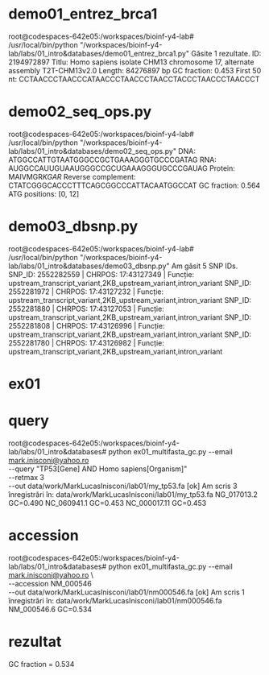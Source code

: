 # demo01_entrez_brca1

root@codespaces-642e05:/workspaces/bioinf-y4-lab# /usr/local/bin/python "/workspaces/bioinf-y4-lab/labs/01_intro&databases/demo01_entrez_brca1.py"
Găsite 1 rezultate.
ID: 2194972897
Titlu: Homo sapiens isolate CHM13 chromosome 17, alternate assembly T2T-CHM13v2.0
Length: 84276897 bp
GC fraction: 0.453
First 50 nt: CCTAACCCTAACCCATAACCCTAACCCTAACCTACCCTAACCCTAACCCT



# demo02_seq_ops.py

root@codespaces-642e05:/workspaces/bioinf-y4-lab# /usr/local/bin/python "/workspaces/bioinf-y4-lab/labs/01_intro&databases/demo02_seq_ops.py"
DNA: ATGGCCATTGTAATGGGCCGCTGAAAGGGTGCCCGATAG
RNA: AUGGCCAUUGUAAUGGGCCGCUGAAAGGGUGCCCGAUAG
Protein: MAIVMGR*KGAR*
Reverse complement: CTATCGGGCACCCTTTCAGCGGCCCATTACAATGGCCAT
GC fraction: 0.564
ATG positions: [0, 12]



# demo03_dbsnp.py

root@codespaces-642e05:/workspaces/bioinf-y4-lab# /usr/local/bin/python "/workspaces/bioinf-y4-lab/labs/01_intro&databases/demo03_dbsnp.py"
Am găsit 5 SNP IDs.
SNP_ID: 2552282559 | CHRPOS: 17:43127349 | Funcție: upstream_transcript_variant,2KB_upstream_variant,intron_variant
SNP_ID: 2552281972 | CHRPOS: 17:43127232 | Funcție: upstream_transcript_variant,2KB_upstream_variant,intron_variant
SNP_ID: 2552281880 | CHRPOS: 17:43127053 | Funcție: upstream_transcript_variant,2KB_upstream_variant,intron_variant
SNP_ID: 2552281808 | CHRPOS: 17:43126996 | Funcție: upstream_transcript_variant,2KB_upstream_variant,intron_variant
SNP_ID: 2552281780 | CHRPOS: 17:43126982 | Funcție: upstream_transcript_variant,2KB_upstream_variant,intron_variant



# ex01

# query
root@codespaces-642e05:/workspaces/bioinf-y4-lab/labs/01_intro&databases#  python ex01_multifasta_gc.py --email mark.inisconi@yahoo.ro \
        --query "TP53[Gene] AND Homo sapiens[Organism]" \
        --retmax 3 \
        --out data/work/MarkLucasInisconi/lab01/my_tp53.fa
[ok] Am scris 3 înregistrări în: data/work/MarkLucasInisconi/lab01/my_tp53.fa
NG_017013.2     GC=0.490
NC_060941.1     GC=0.453
NC_000017.11    GC=0.453

# accession
root@codespaces-642e05:/workspaces/bioinf-y4-lab/labs/01_intro&databases# python ex01_multifasta_gc.py --email mark.inisconi@yahoo.ro \                                                
        --accession NM_000546 \
        --out data/work/MarkLucasInisconi/lab01/nm000546.fa
[ok] Am scris 1 înregistrări în: data/work/MarkLucasInisconi/lab01/nm000546.fa
NM_000546.6     GC=0.534

# rezultat
GC fraction = 0.534